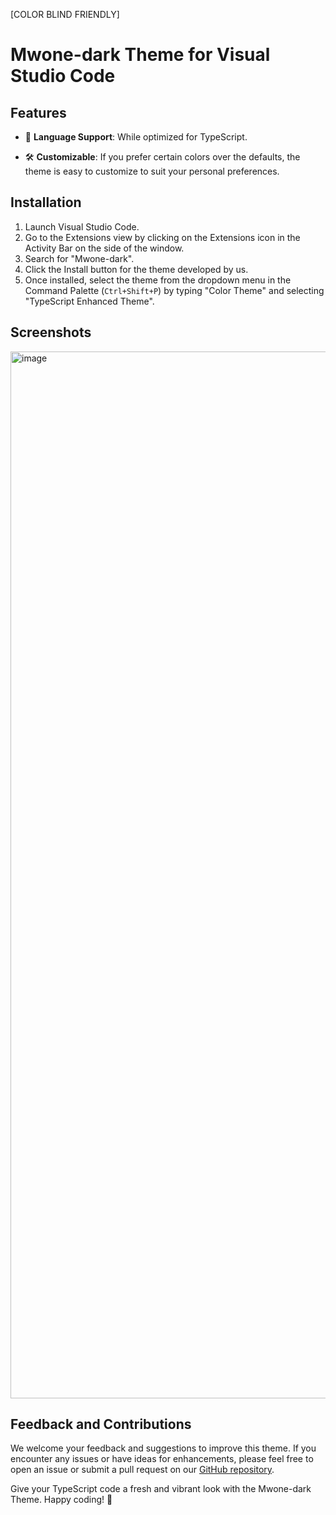 
[COLOR BLIND FRIENDLY]

# Mwone-dark Theme for Visual Studio Code

## Features

- 🧩 **Language Support**: While optimized for TypeScript.

- 🛠️ **Customizable**: If you prefer certain colors over the defaults, the theme is easy to customize to suit your personal preferences.

## Installation

1. Launch Visual Studio Code.
2. Go to the Extensions view by clicking on the Extensions icon in the Activity Bar on the side of the window.
3. Search for "Mwone-dark".
4. Click the Install button for the theme developed by us.
5. Once installed, select the theme from the dropdown menu in the Command Palette (`Ctrl+Shift+P`) by typing "Color Theme" and selecting "TypeScript Enhanced Theme".

## Screenshots

<img width="1675" alt="image" src="https://github.com/FabienLacorre/Mwone-dark-theme/assets/34058833/763cad11-b796-485b-91a7-baab8bb4346e">


## Feedback and Contributions

We welcome your feedback and suggestions to improve this theme. If you encounter any issues or have ideas for enhancements, please feel free to open an issue or submit a pull request on our [GitHub repository]([https://github.com/yourusername/typescript-enhanced-theme](https://github.com/FabienLacorre/Mwone-dark-theme/)).


Give your TypeScript code a fresh and vibrant look with the Mwone-dark Theme. Happy coding! 🚀
